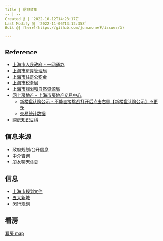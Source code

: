 ```yaml
---
Title | 信息收集
-- | --
Created @ | `2022-10-12T14:23:17Z`
Last Modify @| `2022-11-06T13:12:35Z`
Edit @| [here](https://github.com/junxnone/F/issues/3)

---
```

## Reference

- [上海市人民政府 -  一网通办](https://www.shanghai.gov.cn/)
- [上海市房屋管理局](http://fgj.sh.gov.cn/)
- [上海市住房公积金](https://www.shgjj.com/)
- [上海市税务局](http://shanghai.chinatax.gov.cn/)
- [上海市规划和自然资源局](https://ghzyj.sh.gov.cn/)
- [网上房地产 - 上海市房地产交易中心](http://www.fangdi.com.cn/index.html)
  - [新楼盘认购公示 - 不能直接挑战打开后点击右侧【新楼盘认购公示】->更多](http://www.fangdi.com.cn/new_house/new_house_jjswlpgs.html)
  - [交易统计数据](http://www.fangdi.com.cn/trade/trade.html)
- [购房知识百科](https://house.mofangyu.com/)

## 信息来源

- 政府规划/公开信息
- 中介咨询
- 朋友聊天信息

## 信息

- [上海市规划文件](/上海市规划文件)
- [五大新城](/五大新城)
- [闵行规划](/闵行规划)

## 看房

[看房 map](https://junxnone.github.io/fmap/ ':include :type=iframe width=100% height=1200px')


